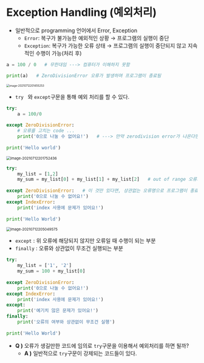 # Exception Handling (예외처리)



- 일반적으로 programming 언어에서 Error, Exception
  - `Error`: 복구가 불가능한 예외적인 상황 $\rightarrow$ 프로그램의 실행이 중단
  - `Exception`: 복구가 가능한 오류 상태 $\rightarrow$ 프로그램의 실행이 중단되지 않고 지속적인 수행이 가능(처리 후)

```python
a = 100 / 0   # 무한대임 ---> 컴퓨터가 이해하지 못함

print(a)   # ZeroDivisionError 오류가 발생하며 프로그램이 종료됨
```

<img src="C:\Typora image\image-20210712201455253.png" alt="image-20210712201455253" style="zoom: 50%;" />

- `try ` 와 `except`구문을 통해 예외 처리를 할 수 있다.

```python
try: 
    a = 100/0
    
except ZeroDivisionError: 
	# 오류를 고치는 code ... 
    print('0으로 나눌 수 없어요!')   # ---> 만약 zerodivision error가 나온다면 해당문구를 print하고 강제종료하지 말아라
    
print('Hello world')
```

<img src="C:\Typora image\image-20210712201752436.png" alt="image-20210712201752436" style="zoom:67%;" />



```python
try: 
    my_list = [1,2]
    my_sum = my_list[0] + my_list[1] + my_list[2]   # out of range 오류가 날 것
   
except ZeroDivisionError:   # 이 것만 있다면, 상관없는 오류명으로 프로그램이 종료됨
    print('0으로 나눌 수 없어요!')
except IndexError: 
    print('index 사용에 문제가 있어요!')
    
print('Hello World')
```

<img src="C:\Users\oenom\AppData\Roaming\Typora\typora-user-images\image-20210712205049575.png" alt="image-20210712205049575" style="zoom:67%;" />



- `except` : 위 오류에 해당되지 않지만 오류일 때 수행이 되는 부분
- `finally` : 오류와 상관없이 무조건 실행되는 부분

```python
try:
	my_list = ['1', '2']
	my_sum = 100 + my_list[0]
	
except ZeroDivisionError:
    print('0으로 나눌 수 없어요!')
except IndexError: 
    print('index 사용에 문제가 있어요!')
except:
	print('예기치 않은 문제가 있어요!')
finally:
    print('오류의 여부와 상관없이 무조건 실행')
	
print('Hello World')
```



- __Q )__ 오류가 생길만한 코드에 임의로 `try`구문을 이용해서 예외처리를 하면 될까?
  - __A )__ 일반적으로 `try`구문이 강제되는 코드들이 있다.

